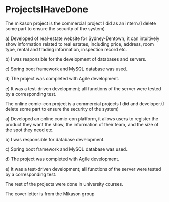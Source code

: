 # ProjectsIHaveDone
The mikason project is the commercial project I did as an intern.(I delete some part to ensure the security of the system)

a) Developed of real-estate website for Sydney-Dentown, it can intuitively show information related to real estates, including price, address, room type, rental and trading    information, inspection record etc.

b) I was responsible for the development of databases and servers.

c) Spring boot framework and MySQL database was used.

d) The project was completed with Agile development.

e) It was a test-driven development; all functions of the server were tested by a corresponding test.

The online comic-con project is a commercial projects I did and developer.(I delete some part to ensure the security of the system)

a) Developed an online comic-con platform, it allows users to register the product they want the show, the information of their team, and the size of the spot they need etc.

b) I was responsible for database development.

c) Spring boot framework and MySQL database was used.

d) The project was completed with Agile development.

e) It was a test-driven development; all functions of the server were tested by a corresponding test.



The rest of the projects were done in university courses.

The cover letter is from the Mikason group
